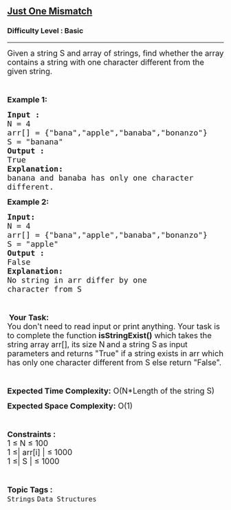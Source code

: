 <h2><a href="https://practice.geeksforgeeks.org/problems/just-one-mismatch1714/1">Just One Mismatch</a></h2><h3>Difficulty Level : Basic</h3><hr><div class="problems_problem_content__Xm_eO"><p><span style="font-size:18px">Given a string S and array of strings, find whether the array contains a string with one character different from the given string.</span></p>

<p>&nbsp;</p>

<p><span style="font-size:18px"><strong>Example 1:</strong></span></p>

<pre><span style="font-size:18px"><strong>Input :</strong>
N = 4
arr[] = {"bana","apple","banaba","bonanzo"}
S = "banana"
<strong>Output :
</strong>True
<strong>Explanation: 
</strong>banana and banaba has only one character 
different.</span></pre>

<p><strong><span style="font-size:18px">Example 2:</span></strong></p>

<pre><strong><span style="font-size:18px">Input:
</span></strong><span style="font-size:18px">N = 4
arr[] = {"bana","apple","banaba","bonanzo"}</span>
<span style="font-size:18px">S = "apple"
<strong>Output :</strong></span>
<span style="font-size:18px">False
<strong>Explanation: 
</strong>No string in arr differ by one 
character from S 
</span></pre>

<p>&nbsp;</p>

<p>&nbsp;<span style="font-size:18px"><strong>Your Task:&nbsp; </strong><br>
You don't need to read input or print anything. Your task is to complete the function <strong>isStringExist()</strong> which takes the string array arr[], its size N<strong> </strong>and a string S<strong> </strong>as input parameters and returns "True" if a string exists in arr which has only one character different from S else return "False".</span></p>

<p>&nbsp;</p>

<p><span style="font-size:18px"><strong>Expected Time Complexity:</strong> O(N*Length of the string S)</span></p>

<p><span style="font-size:18px"><strong>Expected Space Complexity:</strong> O(1)</span></p>

<p>&nbsp;</p>

<p><span style="font-size:18px"><strong>Constraints :</strong><br>
1 ≤ N ≤ 100<br>
1 ≤| arr[i] | ≤ 1000</span><br>
<span style="font-size:18px">1 ≤| S | ≤ 1000</span></p>
</div><br><p><span style=font-size:18px><strong>Topic Tags : </strong><br><code>Strings</code>&nbsp;<code>Data Structures</code>&nbsp;